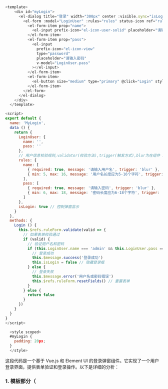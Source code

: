 ```js

<template>
    <div id="myLogin">
      <el-dialog title="登录" width="300px" center :visible.sync="isLogin">
        <el-form :model="LoginUser" :rules="rules" status-icon ref="ruleForm" class="demo-ruleForm">
          <el-form-item prop="name">
            <el-input prefix-icon="el-icon-user-solid" placeholder="请输入账号" v-model="LoginUser.name"></el-input>
          </el-form-item>
          <el-form-item prop="pass">
            <el-input
              prefix-icon="el-icon-view"
              type="password"
              placeholder="请输入密码"
              v-model="LoginUser.pass"
            ></el-input>
          </el-form-item>
          <el-form-item>
            <el-button size="medium" type="primary" @click="Login" style="width:100%;">登录</el-button>
          </el-form-item>
        </el-form>
      </el-dialog>
    </div>
  </template>

<script>
export default {
  name: 'MyLogin',
  data () {
    return {
      LoginUser: {
        name: '',
        pass: ''
      },
      // 用户信息校验规则,validator(校验方法),trigger(触发方式),blur为在组件 Input 失去焦点时触发
      rules: {
        name: [
          { required: true, message: '请输入用户名', trigger: 'blur' },
          { min: 5, max: 16, message: '用户名长度应为5-16个字符', trigger: 'blur' }
        ],
        pass: [
          { required: true, message: '请输入密码', trigger: 'blur' },
          { min: 6, max: 18, message: '密码长度应为6-18个字符', trigger: 'blur' }
        ]
      },
      isLogin: true // 控制弹窗显示
    }
  },
  methods: {
    Login () {
      this.$refs.ruleForm.validate(valid => {
        // 如果表单校验通过
        if (valid) {
          // 验证用户名和密码
          if (this.LoginUser.name === 'admin' && this.LoginUser.pass === 'admin216216') {
            // 登录成功
            this.$message.success('登录成功')
            this.isLogin = false // 隐藏登录框
          } else {
            // 登录失败
            this.$message.error('用户名或密码错误')
            this.$refs.ruleForm.resetFields() // 重置表单
          }
        } else {
          return false
        }
      })
    }
  }
}
</script>

  <style scoped>
  #myLogin {
    padding: 20px;
  }
  </style>

```



这段代码是一个基于 Vue.js 和 Element UI 的登录弹窗组件。它实现了一个用户登录界面，提供表单验证和登录操作。以下是详细的分析：

### 1. **模板部分（<template>）**
```html
<template>
  <div id="myLogin">
    <el-dialog title="登录" width="300px" center :visible.sync="isLogin">
      <el-form :model="LoginUser" :rules="rules" status-icon ref="ruleForm" class="demo-ruleForm">
        <el-form-item prop="name">
          <el-input prefix-icon="el-icon-user-solid" placeholder="请输入账号" v-model="LoginUser.name"></el-input>
        </el-form-item>
        <el-form-item prop="pass">
          <el-input
            prefix-icon="el-icon-view"
            type="password"
            placeholder="请输入密码"
            v-model="LoginUser.pass"
          ></el-input>
        </el-form-item>
        <el-form-item>
          <el-button size="medium" type="primary" @click="Login" style="width:100%;">登录</el-button>
        </el-form-item>
      </el-form>
    </el-dialog>
  </div>
</template>
```

#### 解释：
- **`el-dialog`**：这是一个 Element UI 的对话框组件，用于显示登录框。它的 `title` 属性设置为“登录”，`width` 设置为 300px，`center` 用于将对话框居中显示，`:visible.sync="isLogin"` 控制弹框的显隐，`isLogin` 为一个响应式数据。
- **`el-form`**：这是一个表单组件，绑定了 `LoginUser` 对象，并使用 `rules` 对表单字段进行验证。`status-icon` 是一个状态图标，`ref="ruleForm"` 给表单元素添加引用，方便在 JavaScript 中访问。
- **`el-form-item`**：这是表单项组件。每个表单项都包含一个输入框（`el-input`）。`prop` 属性绑定表单字段（如 `name` 和 `pass`）。
- **`v-model`**：双向绑定 `LoginUser.name` 和 `LoginUser.pass`，用于存储和更新用户输入的账号和密码。
- **`el-button`**：这是一个按钮组件，点击时会触发 `@click="Login"`，即调用 `Login` 方法来处理登录逻辑。

### 2. **脚本部分（<script>）**
```javascript
<script>
export default {
  name: 'MyLogin',
  data () {
    return {
      LoginUser: {
        name: '',
        pass: ''
      },
      rules: {
        name: [
          { required: true, message: '请输入用户名', trigger: 'blur' },
          { min: 5, max: 16, message: '用户名长度应为5-16个字符', trigger: 'blur' }
        ],
        pass: [
          { required: true, message: '请输入密码', trigger: 'blur' },
          { min: 6, max: 18, message: '密码长度应为6-18个字符', trigger: 'blur' }
        ]
      },
      isLogin: true // 控制弹窗显示
    }
  },
  methods: {
    Login () {
      this.$refs.ruleForm.validate(valid => {
        if (valid) {
          if (this.LoginUser.name === 'admin' && this.LoginUser.pass === 'admin216216') {
            this.$message.success('登录成功')
            this.isLogin = false // 隐藏登录框
          } else {
            this.$message.error('用户名或密码错误')
            this.$refs.ruleForm.resetFields() // 重置表单
          }
        } else {
          return false
        }
      })
    }
  }
}
</script>
```

#### 解释：
- **`data()`**：
  - `LoginUser`：包含两个属性 `name` 和 `pass`，分别用来存储用户输入的用户名和密码。
  - `rules`：定义了表单的验证规则。`name` 字段要求必须填写且长度在 5 到 16 个字符之间，`pass` 字段要求必须填写且长度在 6 到 18 个字符之间，`trigger: 'blur'` 表示在输入框失去焦点时触发验证。
  - `isLogin`：控制登录弹窗的显示与隐藏，初始为 `true`（弹窗显示）。

- **`methods`**：
  - **`Login()`**：这个方法用于处理登录逻辑。
    - 首先，调用 `this.$refs.ruleForm.validate()` 方法进行表单验证。如果验证通过，进入后续逻辑。
    - 验证用户名和密码是否符合预设的正确值（用户名为 `admin`，密码为 `admin216216`）。
    - 如果验证成功，显示成功消息并将 `isLogin` 设置为 `false`，隐藏登录框。
    - 如果验证失败，显示错误消息，并重置表单。

### 3. **样式部分（<style>）**
```css
<style scoped>
#myLogin {
  padding: 20px;
}
</style>
```

#### 解释：
- **`scoped`**：表示该样式只会应用于当前组件的元素，不会影响全局样式。
- **`#myLogin`**：为 `#myLogin` 元素设置 `padding: 20px;`，即为该元素添加 20px 的内边距。

### 总结：
- 这个组件提供了一个用户登录的界面，用户需要输入用户名和密码，点击登录按钮后，会进行表单验证和登录验证。
- 登录成功时，弹窗会被隐藏，并显示登录成功的消息；登录失败时，显示错误提示并重置表单。
